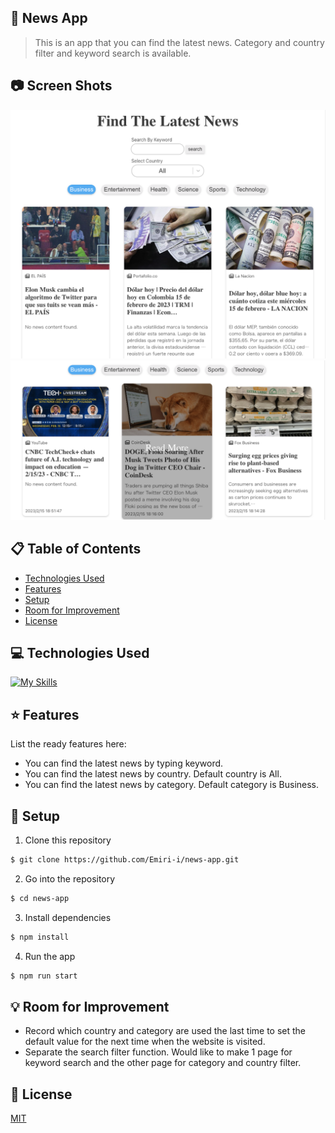 ## :newspaper: News App

> This is an app that you can find the latest news. Category and country filter and keyword search is available.

## :camera: Screen Shots

![image](../src/img/screenshot01.png)
![image](../src/img/screenshot02.png)

## :clipboard: Table of Contents

- [Technologies Used](#technologies-used)
- [Features](#features)
- [Setup](#setup)
- [Room for Improvement](#room-for-improvement)
- [License](#license)

## :computer: Technologies Used

[![My Skills](https://skillicons.dev/icons?i=react,ts,js,html,css,git,github)](https://skillicons.dev)

## :star: Features

List the ready features here:

- You can find the latest news by typing keyword.
- You can find the latest news by country. Default country is All.
- You can find the latest news by category. Default category is Business.

## :wrench: Setup

1. Clone this repository

```bash
$ git clone https://github.com/Emiri-i/news-app.git
```

2. Go into the repository

```bash
$ cd news-app
```

3. Install dependencies

```bash
$ npm install
```

4. Run the app

```bash
$ npm run start
```

## :bulb: Room for Improvement

- Record which country and category are used the last time to set the default value for the next time when the website is visited.
- Separate the search filter function. Would like to make 1 page for keyword search and the other page for category and country filter.

## :blue_book: License

[MIT](https://choosealicense.com/licenses/mit/)
